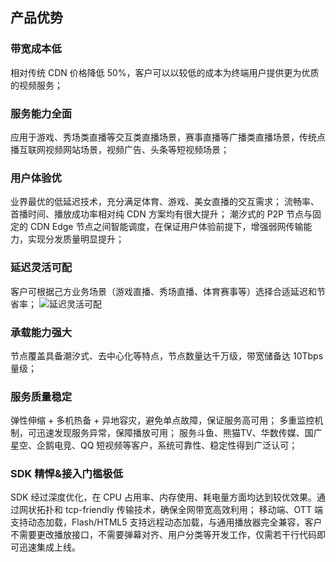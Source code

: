 ## 产品优势

### 带宽成本低
相对传统 CDN 价格降低 50%，客户可以以较低的成本为终端用户提供更为优质的视频服务；

### 服务能力全面
应用于游戏、秀场类直播等交互类直播场景，赛事直播等广播类直播场景，传统点播互联网视频网站场景，视频广告、头条等短视频场景；

### 用户体验优
业界最优的低延迟技术，充分满足体育、游戏、美女直播的交互需求；
流畅率、首播时间、播放成功率相对纯 CDN 方案均有很大提升；
潮汐式的 P2P 节点与固定的 CDN Edge 节点之间智能调度，在保证用户体验前提下，增强弱网传输能力，实现分发质量明显提升；

### 延迟灵活可配
客户可根据己方业务场景（游戏直播、秀场直播、体育赛事等）选择合适延迟和节省率；
![延迟灵活可配](http://imgcache.tce.fsphere.cn/static/mc.qcloudimg.com/static/img/f1d25952ff77955ea56319cdb8e48b8d/image.png)

### 承载能力强大
节点覆盖具备潮汐式、去中心化等特点，节点数量达千万级，带宽储备达 10Tbps 量级；

### 服务质量稳定
弹性伸缩 + 多机热备 + 异地容灾，避免单点故障，保证服务高可用；
多重监控机制，可迅速发现服务异常，保障播放可用；
服务斗鱼、熊猫TV、华数传媒、国广星空、企鹅电竞、QQ 短视频等客户，系统可靠性、稳定性得到广泛认可；

### SDK 精悍&接入门槛极低
SDK 经过深度优化，在 CPU 占用率、内存使用、耗电量方面均达到较优效果。通过网状拓扑和 tcp-friendly 传输技术，确保全网带宽高效利用；
移动端、OTT 端支持动态加载，Flash/HTML5 支持远程动态加载，与通用播放器完全兼容，客户不需要更改播放接口，不需要弹幕对齐、用户分类等开发工作，仅需若干行代码即可迅速集成上线。